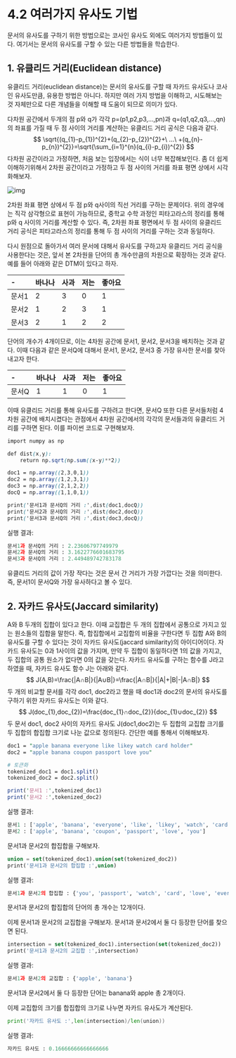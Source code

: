 # 4.2 여러가지 유사도 기법

문서의 유사도를 구하기 위한 방법으로는 코사인 유사도 외에도 여러가지 방법들이 있다. 여기서는 문서의 유사도를 구할 수 있는 다른 방법들을 학습한다.



## **1. 유클리드 거리(Euclidean distance)**

유클리드 거리(euclidean distance)는 문서의 유사도를 구할 때 자카드 유사도나 코사인 유사도만큼, 유용한 방법은 아니다. 하지만 여러 가지 방법을 이해하고, 시도해보는 것 자체만으로 다른 개념들을 이해할 때 도움이 되므로 의미가 있다.

다차원 공간에서 두개의 점 p와 q가 각각 p=(p1,p2,p3,...,pn)과 q=(q1,q2,q3,...,qn)의 좌표를 가질 때 두 점 사이의 거리를 계산하는 유클리드 거리 공식은 다음과 같다.
$$
\sqrt{(q_{1}-p_{1})^{2}+(q_{2}-p_{2})^{2}+\ ...\ +(q_{n}-p_{n})^{2}}=\sqrt{\sum_{i=1}^{n}(q_{i}-p_{i})^{2}}
$$
다차원 공간이라고 가정하면, 처음 보는 입장에서는 식이 너무 복잡해보인다. 좀 더 쉽게 이해하기위해서 2차원 공간이라고 가정하고 두 점 사이의 거리를 좌표 평면 상에서 시각화해보자.

![img](https://wikidocs.net/images/page/24654/2%EC%B0%A8%EC%9B%90_%ED%8F%89%EB%A9%B4.png)

2차원 좌표 평면 상에서 두 점 p와 q사이의 직선 거리를 구하는 문제이다. 위의 경우에는 직각 삼각형으로 표현이 가능하므로, 중학교 수학 과정인 피타고라스의 정리를 통해 p와 q 사이의 거리를 계산할 수 있다. 즉, 2차원 좌표 평면에서 두 점 사이의 유클리드 거리 공식은 피타고라스의 정리를 통해 두 점 사이의 거리를 구하는 것과 동일하다.

다시 원점으로 돌아가서 여러 문서에 대해서 유사도를 구하고자 유클리드 거리 공식을 사용한다는 것은, 앞서 본 2차원을 단어의 총 개수만큼의 차원으로 확장하는 것과 같다. 예를 들어 아래와 같은 DTM이 있다고 하자.

| -     | 바나나 | 사과 | 저는 | 좋아요 |
| :---- | :----- | :--- | :--- | :----- |
| 문서1 | 2      | 3    | 0    | 1      |
| 문서2 | 1      | 2    | 3    | 1      |
| 문서3 | 2      | 1    | 2    | 2      |

단어의 개수가 4개이므로, 이는 4차원 공간에 문서1, 문서2, 문서3을 배치하는 것과 같다. 이때 다음과 같은 문서Q에 대해서 문서1, 문서2, 문서3 중 가장 유사한 문서를 찾아내고자 한다.

| -     | 바나나 | 사과 | 저는 | 좋아요 |
| :---- | :----- | :--- | :--- | :----- |
| 문서Q | 1      | 1    | 0    | 1      |

이때 유클리드 거리를 통해 유사도를 구하려고 한다면, 문서Q 또한 다른 문서들처럼 4차원 공간에 배치시켰다는 관점에서 4차원 공간에서의 각각의 문서들과의 유클리드 거리를 구하면 된다. 이를 파이썬 코드로 구현해보자.

```css
import numpy as np

def dist(x,y):   
    return np.sqrt(np.sum((x-y)**2))

doc1 = np.array((2,3,0,1))
doc2 = np.array((1,2,3,1))
doc3 = np.array((2,1,2,2))
docQ = np.array((1,1,0,1))

print('문서1과 문서Q의 거리 :',dist(doc1,docQ))
print('문서2과 문서Q의 거리 :',dist(doc2,docQ))
print('문서3과 문서Q의 거리 :',dist(doc3,docQ))
```

실행 결과:

```python
문서1과 문서Q의 거리 : 2.23606797749979
문서2과 문서Q의 거리 : 3.1622776601683795
문서3과 문서Q의 거리 : 2.449489742783178
```

유클리드 거리의 값이 가장 작다는 것은 문서 간 거리가 가장 가깝다는 것을 의미한다. 즉, 문서1이 문서Q와 가장 유사하다고 볼 수 있다.



## **2. 자카드 유사도(Jaccard similarity)**

A와 B 두개의 집합이 있다고 한다. 이때 교집합은 두 개의 집합에서 공통으로 가지고 있는 원소들의 집합을 말한다. 즉, 합집합에서 교집합의 비율을 구한다면 두 집합 A와 B의 유사도를 구할 수 있다는 것이 자카드 유사도(jaccard similarity)의 아이디어이다. 자카드 유사도는 0과 1사이의 값을 가지며, 만약 두 집합이 동일하다면 1의 값을 가지고, 두 집합의 공통 원소가 없다면 0의 값을 갖는다. 자카드 유사도를 구하는 함수를 J라고 하였을 때, 자카드 유사도 함수 J는 아래와 같다.
$$
J(A,B)=\frac{|A∩B|}{|A∪B|}=\frac{|A∩B|}{|A|+|B|-|A∩B|}
$$
두 개의 비교할 문서를 각각 doc1, doc2라고 했을 때 doc1과 doc2의 문서의 유사도를 구하기 위한 자카드 유사도는 이와 같다.
$$
J(doc_{1},doc_{2})=\frac{doc_{1}∩doc_{2}}{doc_{1}∪doc_{2}}
$$
두 문서 doc1, doc2 사이의 자카드 유사도 J(doc1,doc2)는 두 집합의 교집합 크기를 두 집합의 합집합 크기로 나눈 값으로 정의된다. 간단한 예를 통해서 이해해보자.

```perl
doc1 = "apple banana everyone like likey watch card holder"
doc2 = "apple banana coupon passport love you"

# 토큰화
tokenized_doc1 = doc1.split()
tokenized_doc2 = doc2.split()

print('문서1 :',tokenized_doc1)
print('문서2 :',tokenized_doc2)
```

실행 결과:

```python
문서1 : ['apple', 'banana', 'everyone', 'like', 'likey', 'watch', 'card', 'holder']
문서2 : ['apple', 'banana', 'coupon', 'passport', 'love', 'you']
```



문서1과 문서2의 합집합을 구해보자.

```sql
union = set(tokenized_doc1).union(set(tokenized_doc2))
print('문서1과 문서2의 합집합 :',union)
```

실행 결과:

```python
문서1과 문서2의 합집합 : {'you', 'passport', 'watch', 'card', 'love', 'everyone', 'apple', 'likey', 'like', 'banana', 'holder', 'coupon'}
```

문서1과 문서2의 합집합의 단어의 총 개수는 12개이다. 



이제 문서1과 문서2의 교집합을 구해보자. 문서1과 문서2에서 둘 다 등장한 단어를 찾으면 된다.

```sql
intersection = set(tokenized_doc1).intersection(set(tokenized_doc2))
print('문서1과 문서2의 교집합 :',intersection)
```

실행 결과:

```python
문서1과 문서2의 교집합 : {'apple', 'banana'}
```

문서1과 문서2에서 둘 다 등장한 단어는 banana와 apple 총 2개이다.



이제 교집합의 크기를 합집합의 크기로 나누면 자카드 유사도가 계산된다.

```go
print('자카드 유사도 :',len(intersection)/len(union))
```

실행 결과:

```python
자카드 유사도 : 0.16666666666666666
```

